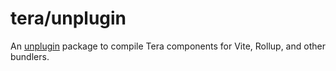 # tera/unplugin

An [unplugin](https://github.com/unjs/unplugin) package to compile Tera components for Vite, Rollup, and other bundlers.
